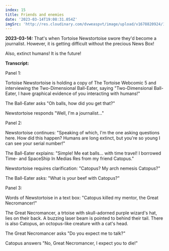 ```yaml
---
index: 15
title: Friends and enemies
date: '2023-03-14T19:08:31.054Z'
imgSrc: 'http://res.cloudinary.com/dvweaspvt/image/upload/v1678820924/15_cgx0dq.png'
---
```


**2023-03-14:** That's when Tortoise Newstortoise swore they'd become a journalist. However, it is getting difficult without the precious News Box!

Also, extinct humans! It is the future!

**Transcript:**

Panel 1:

Tortoise Newstortoise is holding a copy of The Tortoise Webcomic 5 and interviewing the Two-Dimensional Ball-Eater, saying "Two-Dimensional Ball-Eater, I have graphical evidence of you interacting with humans!"

The Ball-Eater asks "Oh balls, how did you get that?"

Newstortoise responds "Well, I'm a journalist..."

Panel 2:

Newstortoise continues: "Speaking of which, I'm the one asking questions here. How did this happen? Humans are long extinct, but you're so young I can see your serial number!"

The Ball-Eater explains: "Simple! Me eat balls... with time travel! I borrowed Time- and SpaceShip In Medias Res from my friend Catopus."

Newstortoise requires clarification: "Catopus? My arch nemesis Catopus?"

The Ball-Eater asks: "What is your beef with Catopus?"

Panel 3:

Words of Newstortoise in a text box: "Catopus killed my mentor, the Great Necromancer!"

The Great Necromancer, a trtoise with skull-adorned purple wizard's hat, lies on their back. A buzzing laser beam is pointed to behind their tail. There is also Catopus, an octopus-like creature with a cat's head.

The Great Necromancer asks "Do you expect me to talk?"

Catopus answers "No, Great Necromancer, I expect you to die!"
